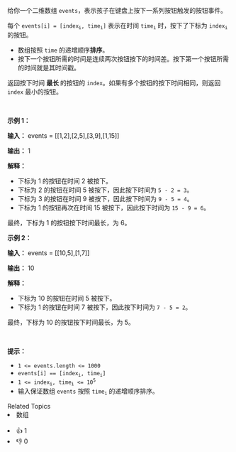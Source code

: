<p>给你一个二维数组 <code>events</code>，表示孩子在键盘上按下一系列按钮触发的按钮事件。</p>

<p>每个 <code>events[i] = [index<sub>i</sub>, time<sub>i</sub>]</code> 表示在时间 <code>time<sub>i</sub></code> 时，按下了下标为 <code>index<sub>i</sub></code> 的按钮。</p>

<ul> 
 <li>数组按照 <code>time</code> 的递增顺序<strong>排序</strong>。</li> 
 <li>按下一个按钮所需的时间是连续两次按钮按下的时间差。按下第一个按钮所需的时间就是其时间戳。</li> 
</ul>

<p>返回按下时间&nbsp;<strong>最长&nbsp;</strong>的按钮的 <code>index</code>。如果有多个按钮的按下时间相同，则返回 <code>index</code> 最小的按钮。</p>

<p>&nbsp;</p>

<p><strong class="example">示例 1：</strong></p>

<div class="example-block"> 
 <p><strong>输入：</strong> <span class="example-io">events = [[1,2],[2,5],[3,9],[1,15]]</span></p> 
</div>

<p><strong>输出：</strong> <span class="example-io">1</span></p>

<p><strong>解释：</strong></p>

<ul> 
 <li>下标为 1 的按钮在时间 2 被按下。</li> 
 <li>下标为 2 的按钮在时间 5 被按下，因此按下时间为 <code>5 - 2 = 3</code>。</li> 
 <li>下标为 3 的按钮在时间 9 被按下，因此按下时间为 <code>9 - 5 = 4</code>。</li> 
 <li>下标为 1 的按钮再次在时间 15 被按下，因此按下时间为 <code>15 - 9 = 6</code>。</li> 
</ul>

<p>最终，下标为 1 的按钮按下时间最长，为 6。</p>

<p><strong class="example">示例 2：</strong></p>

<div class="example-block"> 
 <p><strong>输入：</strong> <span class="example-io">events = [[10,5],[1,7]]</span></p> 
</div>

<p><strong>输出：</strong> <span class="example-io">10</span></p>

<p><strong>解释：</strong></p>

<ul> 
 <li>下标为 10 的按钮在时间 5 被按下。</li> 
 <li>下标为 1 的按钮在时间 7 被按下，因此按下时间为 <code>7 - 5 = 2</code>。</li> 
</ul>

<p>最终，下标为 10 的按钮按下时间最长，为 5。</p>

<p>&nbsp;</p>

<p><strong>提示：</strong></p>

<ul> 
 <li><code>1 &lt;= events.length &lt;= 1000</code></li> 
 <li><code>events[i] == [index<sub>i</sub>, time<sub>i</sub>]</code></li> 
 <li><code>1 &lt;= index<sub>i</sub>, time<sub>i</sub> &lt;= 10<sup>5</sup></code></li> 
 <li>输入保证数组 <code>events</code> 按照 <code>time<sub>i</sub></code> 的递增顺序排序。</li> 
</ul>

<div><div>Related Topics</div><div><li>数组</li></div></div><br><div><li>👍 1</li><li>👎 0</li></div>